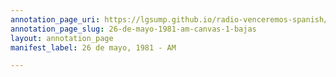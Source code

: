 ```yaml
---
annotation_page_uri: https://lgsump.github.io/radio-venceremos-spanish/annotations/26-de-mayo-1981-am-canvas-1-bajas.json
annotation_page_slug: 26-de-mayo-1981-am-canvas-1-bajas
layout: annotation_page
manifest_label: 26 de mayo, 1981 - AM

---
```

